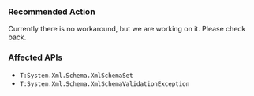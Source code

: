 ### Recommended Action
Currently there is no workaround, but we are working on it. Please check back.

### Affected APIs
* `T:System.Xml.Schema.XmlSchemaSet`
* `T:System.Xml.Schema.XmlSchemaValidationException`
